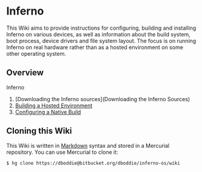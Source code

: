 # Inferno

This Wiki aims to provide instructions for configuring, building and installing Inferno on various devices, as
well as information about the build system, boot process, device drivers and file system layout. The focus is on running Inferno on real hardware rather than as a hosted environment on some other operating system.

## Overview

Inferno 

1. [Downloading the Inferno sources](Downloading the Inferno Sources)
1. [Building a Hosted Environment](BuildingHostedInferno)
1. [Configuring a Native Build](ConfiguringNativeBuild)

## Cloning this Wiki

This Wiki is written in [Markdown](http://daringfireball.net/projects/markdown/) syntax and stored in a Mercurial repository. You can use Mercurial to clone it:
```
$ hg clone https://dboddie@bitbucket.org/dboddie/inferno-os/wiki
```